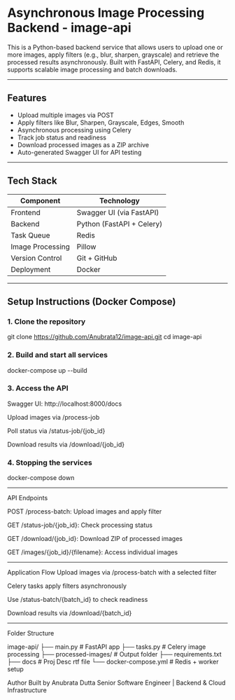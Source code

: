 # Asynchronous Image Processing Backend - image-api

This is a Python-based backend service that allows users to upload one or more images, apply filters (e.g., blur, sharpen, grayscale) and retrieve the processed results asynchronously. Built with FastAPI, Celery, and Redis, it supports scalable image processing and batch downloads.

---

## Features

- Upload multiple images via POST
- Apply filters like Blur, Sharpen, Grayscale, Edges, Smooth
- Asynchronous processing using Celery
- Track job status and readiness
- Download processed images as a ZIP archive
- Auto-generated Swagger UI for API testing

---

## Tech Stack

| Component        | Technology                           |
|------------------|--------------------------------------|
| Frontend         | Swagger UI (via FastAPI)             |
| Backend          | Python (FastAPI + Celery)            |
| Task Queue       | Redis                                |
| Image Processing | Pillow                               |
| Version Control  | Git + GitHub                         |
| Deployment       | Docker                               |

---

## Setup Instructions (Docker Compose)

### 1. Clone the repository

git clone https://github.com/Anubrata12/image-api.git
cd image-api

### 2. Build and start all services

docker-compose up --build

### 3. Access the API

Swagger UI: http://localhost:8000/docs

Upload images via /process-job

Poll status via /status-job/{job_id}

Download results via /download/{job_id}

### 4. Stopping the services

docker-compose down

---

API Endpoints

POST /process-batch: Upload images and apply filter

GET /status-job/{job_id}: Check processing status

GET /download/{job_id}: Download ZIP of processed images

GET /images/{job_id}/{filename}: Access individual images

---

Application Flow
Upload images via /process-batch with a selected filter

Celery tasks apply filters asynchronously

Use /status-batch/{batch_id} to check readiness

Download results via /download/{batch_id}

---

Folder Structure

image-api/
├── main.py              # FastAPI app
├── tasks.py             # Celery image processing
├── processed-images/    # Output folder
├── requirements.txt
├── docs                 # Proj Desc rtf file
└── docker-compose.yml   # Redis + worker setup

Author
Built by Anubrata Dutta Senior Software Engineer | Backend & Cloud Infrastructure


